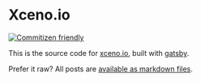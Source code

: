 # Xceno.io

[![Commitizen friendly](https://img.shields.io/badge/commitizen-friendly-brightgreen.svg)](http://commitizen.github.io/cz-cli/)

This is the source code for [xceno.io](https://www.xceno.io), built with [gatsby](https://www.gatsbyjs.org/).

Prefer it raw? All posts are [available as markdown files](https://github.com/Xceno/blog/tree/master/src/posts).
